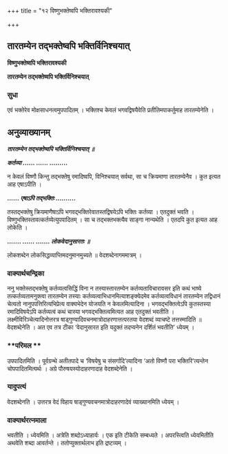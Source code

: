 +++
title = "१२ विष्णुभक्तेष्वपि भक्तिरावश्यकी"

+++


## तारतम्येन तद्भक्तेष्वपि भक्तिर्विनिश्चयात्

**विष्णुभक्तेष्वपि भक्तिरावश्यकी**

**तारतम्येन तद्भक्तेष्वपि भक्तिर्विनिश्चयात्**

### **सुधा**

एवं भक्तेरेव मोक्षसाधनत्वमुपपादितम् । भक्तिश्च केवलं भगवद्विषयैवेति प्रतीतिमपाकर्तुमाह तारतम्येनेति ।

## **अनुव्याख्यानम्**

***तारतम्येन तद्भक्तेष्वपि भक्तिर्विनिश्चयात् ॥***

***कर्तव्या ...... ...... .........***

न केवलं विष्णौ किन्तु तद्भक्तेषु रमादिष्वपि, विनिश्चयात् सर्वथा, सा च क्रियमाणा तारतम्येनैव । कुत इत्यत आह एषाऽपीति ।

***...... एषाऽपि तद्भक्तिः ..........***

तस्तद्भक्तेषु क्रियमाणैषाऽपि भगवद्भक्तिरेवातस्तद्विषयेऽपि भक्तिः कर्तव्या । एतदुक्तं भवति । विष्णुभक्तिस्तावत्कर्तव्येत्युपपादितम् । सा च तद्भक्तभक्त्यैव साङ्गा नान्यथेति । एतदपि कुत इत्यत आह लोकेति ।

***....... ...... ....... लोकवेदानुसारतः ॥***

लोकशब्देन लोकसिद्धव्याप्तिमदनुमानमुच्यते ॥ वेदशब्देनागममात्रम् ।

### **वाक्यार्थचन्द्रिका**

ननु भक्तेस्तद्भक्तेषु कर्तव्यत्वसिद्धिं विना न तस्यास्तारतम्येन कर्तव्यताविचारावसर इति कथं भाष्ये तत्कर्तव्यतामनुक्त्वा तारतम्येन तस्याः कर्तव्यत्वाभिधानमित्याशङ्क्येदमेव कर्तव्यत्वविधानं तारतम्येन तद्विधानं चेत्यतो नानुपपत्तिरित्यभिप्रेत्य वाक्यभेदेन योजयति न केवलमित्यादिना । भगवद्भक्तित्वेऽपि कुतस्तस्या रमादिविषयेऽपि कर्तव्यत्वं कथं चास्या भगवद्भक्तित्वमित्यत आह एतदुक्तं भवतीति । लक्ष्मीविरिञ्चेत्यादिनोत्तरत्र षाड्गुण्यादिवचनमात्रोदाहरणात्तत्परतया वेदशब्दं व्याचष्टे तत्तस्मादिति ॥ वेदशब्देनेति । अत एव तत्र टीका ‘वेदानुसारत इति यदुक्तं तदप्यनेन दर्शितं भवतीति’ ध्येयम् ।

### **परिमल **

उपपादितमिति । पूर्वग्रन्थे अतीतपादे च ‘विषयेषु च संसर्गादि’त्यादिना ‘अतो विष्णौ परा भक्तिरि’त्यन्तेन चोपपादितमित्यर्थः । अग्रे पौरुषयस्योदाहरणादाह वेदशब्देनेति ।

### **यादुपत्यं**

वेदशब्देनति । उत्तरत्र वेदं विहाय षाड्गुण्यवचनमात्रोदाहरणादेवं व्याख्यानमिति ध्येयम् ।

### **वाक्यार्थरत्नमाला**

भवतीति । ध्येयमिति । अत्रेति शब्दोऽध्याहार्यः । एक इति टीकेति सम्बध्यते । अपरस्त्विति ध्येयमितीति अथवेति शब्दा आवर्तन्ते । ततोप्युक्तार्थलाभ इति द्रष्टव्यम् ।

